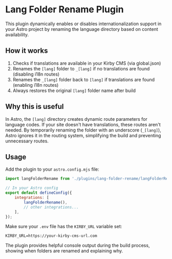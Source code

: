 # Lang Folder Rename Plugin

This plugin dynamically enables or disables internationalization support in your Astro project by renaming the language directory based on content availability.

## How it works

1. Checks if translations are available in your Kirby CMS (via global.json)
2. Renames the `[lang]` folder to `_[lang]` if no translations are found (disabling i18n routes)
3. Renames the `_[lang]` folder back to `[lang]` if translations are found (enabling i18n routes)
4. Always restores the original `[lang]` folder name after build

## Why this is useful

In Astro, the `[lang]` directory creates dynamic route parameters for language codes. If your site doesn't have translations, these routes aren't needed. By temporarily renaming the folder with an underscore (`_[lang]`), Astro ignores it in the routing system, simplifying the build and preventing unnecessary routes.

## Usage

Add the plugin to your `astro.config.mjs` file:

```js
import langFolderRename from './plugins/lang-folder-rename/langFolderRename.js';

// In your Astro config
export default defineConfig({
	integrations: [
		langFolderRename(),
		// other integrations...
	],
});
```

Make sure your `.env` file has the `KIRBY_URL` variable set:

```
KIRBY_URL=https://your-kirby-cms-url.com
```

The plugin provides helpful console output during the build process, showing when folders are renamed and explaining why.
